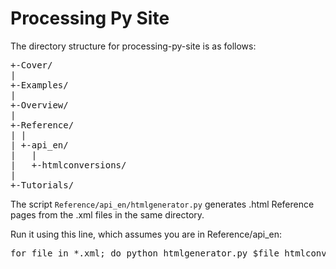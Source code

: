 # Processing Py Site

The directory structure for processing-py-site is as follows:

<pre>
+-Cover/
|
+-Examples/
|
+-Overview/
|
+-Reference/
| |
| +-api_en/
|   |
|   +-htmlconversions/
|
+-Tutorials/
</pre>

The script `Reference/api_en/htmlgenerator.py` generates .html Reference pages from the .xml files in the same directory.

Run it using this line, which assumes you are in Reference/api_en:

<pre>for file in *.xml; do python htmlgenerator.py $file htmlconversions/${file%.*}_.html; done </pre>


